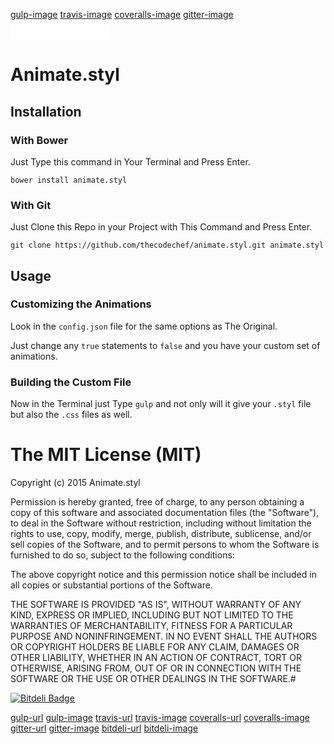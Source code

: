 
[gulp-image](gulp-url) [travis-image](travis-url)  [coveralls-image](coveralls-url) [gitter-image](gitter-url) <iframe src="//benschwarz.github.io/bower-badges/embed.html?pkgname=animate.styl" width="160" height="32" allowtransparency="true" frameborder="0" scrolling="0"></iframe>

# Animate.styl


## Installation

### With Bower

Just Type this command in Your Terminal and Press Enter.
```
bower install animate.styl
```

### With Git

Just Clone this Repo in your Project with This Command and Press Enter.
```
git clone https://github.com/thecodechef/animate.styl.git animate.styl
```


## Usage

### Customizing the Animations

Look in the `config.json` file for the same options as The Original.

Just change any `true` statements to `false` and you have your custom set of animations.

### Building the Custom File

Now in the Terminal just Type `gulp` and not only will it give your `.styl` file but also the `.css` files as well.


# The MIT License (MIT)

Copyright (c) 2015 Animate.styl

Permission is hereby granted, free of charge, to any person obtaining a copy
of this software and associated documentation files (the "Software"), to deal
in the Software without restriction, including without limitation the rights
to use, copy, modify, merge, publish, distribute, sublicense, and/or sell
copies of the Software, and to permit persons to whom the Software is
furnished to do so, subject to the following conditions:

The above copyright notice and this permission notice shall be included in all
copies or substantial portions of the Software.

THE SOFTWARE IS PROVIDED "AS IS", WITHOUT WARRANTY OF ANY KIND, EXPRESS OR
IMPLIED, INCLUDING BUT NOT LIMITED TO THE WARRANTIES OF MERCHANTABILITY,
FITNESS FOR A PARTICULAR PURPOSE AND NONINFRINGEMENT. IN NO EVENT SHALL THE
AUTHORS OR COPYRIGHT HOLDERS BE LIABLE FOR ANY CLAIM, DAMAGES OR OTHER
LIABILITY, WHETHER IN AN ACTION OF CONTRACT, TORT OR OTHERWISE, ARISING FROM,
OUT OF OR IN CONNECTION WITH THE SOFTWARE OR THE USE OR OTHER DEALINGS IN THE
SOFTWARE.#

[![Bitdeli Badge](bitdeli-image)](bitdeli-url)

[gulp-url](http://github.com/gulpjs/gulp.git)
[gulp-image](https://img.shields.io/badge/built%20with-gulp-red.svg)
[travis-url](https://travis-ci.org/thecodechef/animate.styl)
[travis-image](https://travis-ci.org/thecodechef/animate.styl.svg)
[coveralls-url](https://coveralls.io/r/thecodechef/animate.styl)
[coveralls-image](https://coveralls.io/repos/thecodechef/animate.styl/badge.svg)
[gitter-url](https://gitter.im/thecodechef/animate.styl?utm_source=badge&utm_medium=badge&utm_campaign=pr-badge&utm_content=badge)
[gitter-image](https://badges.gitter.im/Join%20Chat.svg)
[bitdeli-url](https://bitdeli.com/free "Bitdeli Badge")
[bitdeli-image](https://d2weczhvl823v0.cloudfront.net/thecodechef/animate.styl/trend.png)
